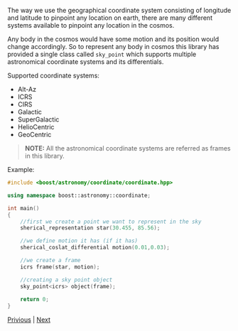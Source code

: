 The way we use the geographical coordinate system consisting of longitude and latitude to pinpoint any location on earth, there are many different systems available to pinpoint any location in the cosmos.

Any body in the cosmos would have some motion and its position would change accordingly. So to represent any body in cosmos this library has provided a single class called `sky_point` which supports multiple astronomical coordinate systems and its differentials.

Supported coordinate systems:
* Alt-Az
* ICRS
* CIRS
* Galactic
* SuperGalactic
* HelioCentric
* GeoCentric

>**NOTE:** All the astronomical coordinate systems are referred as frames in this library.

Example:

```c++
#include <boost/astronomy/coordinate/coordinate.hpp>

using namespace boost::astronomy::coordinate;

int main()
{
    //first we create a point we want to represent in the sky
    sherical_representation star(30.455, 85.56);

    //we define motion it has (if it has)
    sherical_coslat_differential motion(0.01,0.03);

    //we create a frame
    icrs frame(star, motion);

    //creating a sky point object
    sky_point<icrs> object(frame);
    
    return 0;
}
```

[Privious](motion.md) | [Next](astronomical_coordinate_operation.md)